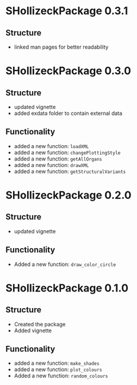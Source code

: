 # SHollizeckPackage 0.3.1

## Structure
* linked man pages for better readability

# SHollizeckPackage 0.3.0

## Structure
* updated vignette
* added exdata folder to contain external data

## Functionality
* added a new function: `loadXML`
* added a new function: `changePlottingStyle`
* added a new function: `getAllOrgans`
* added a new function: `drawXML`
* added a new function: `getStructuralVariants`

# SHollizeckPackage 0.2.0

## Structure
* updated vignette

## Functionality
* Added a new function: `draw_color_circle`

# SHollizeckPackage 0.1.0

## Structure
* Created the package
* Added vignette

## Functionality
* added a new function: `make_shades`
* added a new function: `plot_colours`
* Added a new function: `random_colours`

